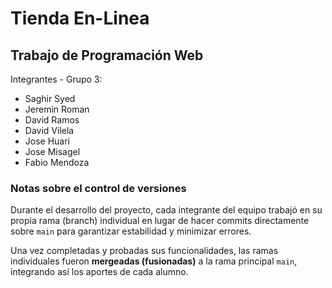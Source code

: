 # Tienda En-Linea
## Trabajo de Programación Web

Integrantes - Grupo 3:
- Saghir Syed
- Jeremin Roman
- David Ramos
- David Vilela
- Jose Huari
- Jose Misagel
- Fabio Mendoza

### Notas sobre el control de versiones

Durante el desarrollo del proyecto, cada integrante del equipo trabajó en su propia rama (branch) individual en lugar de hacer commits directamente sobre `main` para garantizar estabilidad y minimizar errores. 

Una vez completadas y probadas sus funcionalidades, las ramas individuales fueron **mergeadas (fusionadas)** a la rama principal `main`, integrando así los aportes de cada alumno.